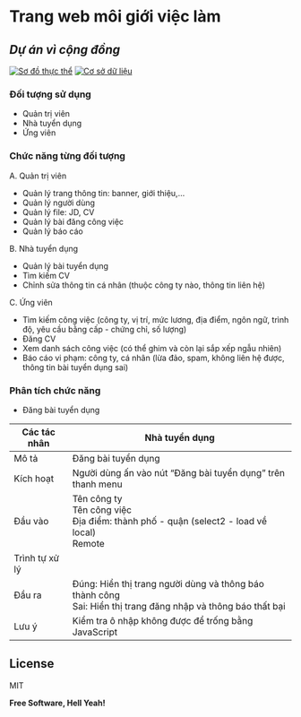# Trang web môi giới việc làm
## _Dự án vì cộng đồng_
[![Sơ đồ thực thể](https://app.diagrams.net/images/favicon-32x32.png)](https://drive.google.com/file/d/1CIiWkZ25f-Pu1gYtNiLrdV2dG-IGLmrI/view?usp=sharing)
[![Cơ sở dữ liệu](https://i.ibb.co/S7KTZxP/google-sheets-1.png)](https://docs.google.com/spreadsheets/d/1k0TEgq5_6LldRxVwSTqpFD4Nd6u8_f6bzy8TnV7oOPo/edit?usp=sharing)

### Đối tượng sử dụng
- Quản trị viên
- Nhà tuyển dụng
- Ứng viên

### Chức năng từng đối tượng
A. Quản trị viên
- Quản lý trang thông tin: banner, giới thiệu,…
- Quản lý người dùng
- Quản lý file: JD, CV
- Quản lý bài đăng công việc
- Quản lý báo cáo

B. Nhà tuyển dụng
- Quản lý bài tuyển dụng
- Tìm kiếm CV
- Chỉnh sửa thông tin cá nhân (thuộc công ty nào, thông tin liên hệ)

C. Ứng viên
- Tìm kiếm công việc (công ty, vị trí, mức lương, địa điểm, ngôn ngữ, trình độ, yêu cầu bằng cấp - chứng chỉ, số lượng)
- Đăng CV
- Xem danh sách công việc (có thể ghim và còn lại sắp xếp ngẫu nhiên)
- Báo cáo vi phạm: công ty, cá nhân (lừa đảo, spam, không liên hệ được, thông tin bài tuyển dụng sai)

### Phân tích chức năng

- Đăng bài tuyển dụng

| Các tác nhân | Nhà tuyển dụng |
| ------ | ------ |
| Mô tả | Đăng bài tuyển dụng |
| Kích hoạt | Người dùng ấn vào nút “Đăng bài tuyển dụng” trên thanh menu |
| Đầu vào | Tên công ty<br>Tên công việc<br>Địa điểm: thành phố - quận (select2 - load về local)<br>Remote | Local? (checkbox)<br>Có cho part time không? (radio)<br>Mức lương (slidebar)<br>Ngôn ngữ (multiple select2)<br>Yêu cầu thêm (textarea)<br>Thời gian<br>Số lượng<br>File JD |
| Trình tự xử lý | |
| Đầu ra | Đúng: Hiển thị trang người dùng và thông báo thành công<br>Sai: Hiển thị trang đăng nhập và thông báo thất bại |
| Lưu ý | Kiểm tra ô nhập không được để trống bằng JavaScript |


## License

MIT

**Free Software, Hell Yeah!**
